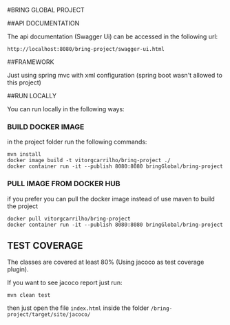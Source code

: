 #BRING GLOBAL PROJECT

##API DOCUMENTATION

The api documentation (Swagger Ui) can be accessed in the following url:

```
http://localhost:8080/bring-project/swagger-ui.html

```

##FRAMEWORK

Just using spring mvc with xml configuration (spring boot wasn't allowed to this project)

##RUN LOCALLY

You can run locally in the following ways:

### BUILD DOCKER IMAGE

in the project folder run the following commands:

```
mvn install
docker image build -t vitorgcarrilho/bring-project ./
docker container run -it --publish 8080:8080 bringGlobal/bring-project
```

### PULL IMAGE FROM DOCKER HUB

if you prefer you can pull the docker image instead of use maven to build the project 

```
docker pull vitorgcarrilho/bring-project
docker container run -it --publish 8080:8080 bringGlobal/bring-project

```

## TEST COVERAGE

The classes are covered at least 80% (Using jacoco as test coverage plugin).

If you want to see jacoco report just run:

```
mvn clean test
```

then just open the file `index.html` inside the folder `/bring-project/target/site/jacoco/`
